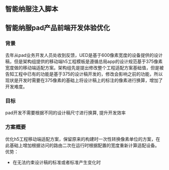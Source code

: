 ## 智能纳服注入脚本

## 智能纳服pad产品前端开发体验优化
### 背景
去年从pad业务开发人员处收到反馈，UED是基于600像素宽度的设备提供的设计稿，但是架构组提供的移动端h5工程模板是遵循总局app的设计规范基于375像素宽度做的移动端适配方案。架构组先是提出修改整个工程适配方案基础值，但是被告知工程中已有的功能是基于375的设计稿开发的，修改会影响之前的功能，所以现状是开发时需要在375像素的基础上将设计稿上的标注的像素进行换算，增加了开发难度。

### 目标
pad开发不需要根据不同的设计稿尺寸进行换算, 提升开发效率

### 方案概要
优化h5工程移动端适配方案，保留原来的构建时一次性转换像素单位的方案，在此基础上增加根据访问的路由二次在运行时根据配置的宽度重新计算适配设备。
 优势：
  - 在无法约束设计稿的标准或者标准产生变化时